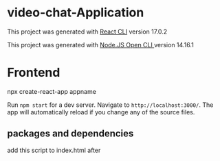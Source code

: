 # video-chat-Application


This project was generated with [React CLI](https://github.com/facebook/create-react-app) version 17.0.2

This project was generated with [Node.JS Open CLI ](https://github.com/oclif/oclif) version 14.16.1

# Frontend 

npx create-react-app appname

Run `npm start` for a dev server. Navigate to `http://localhost:3000/`. The app will automatically reload if you change any of the source files.

## packages and dependencies

add this script to index.html after <title> tag -> <script src="https://unpkg.com/peerjs@1.3.1/dist/peerjs.min.js"> </script>

npm install socket.io-client

npm install --save react-router-dom

npm install --save react-redux redux

npm install redux-devtools-extension --save

npm install --save react-icons

# Backend

Run `npm start` for a dev server. Navigate to `http://localhost:5000/`

## packages and dependencies
  
npm init -> set entry point as 'server.js'
  
npm install --save express
  
npm install --save socket.io
  
npm install --save peer
  
npm install --save uuid // for unique id of group calls

## React Help
For help getting started with React, view our
[online documentation](https://reactjs.org/docs/getting-started.html), which offers tutorials, samples and guidance.

## screenshots

Login

<img src="screenshots/login.JPG" width="800">

Dashboard

<img src="screenshots/dashboard.JPG" width="800">

Calling

<img src="screenshots/calling.JPG" width="800">
<img src="screenshots/calling2.JPG" width="800">

Chat

<img src="screenshots/chat_calling.JPG" width="800">

Group Call

<img src="screenshots/groupcall.JPG" width="800">




